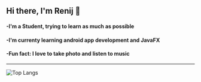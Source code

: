## Hi there, I'm Renij 👋

#### -I'm a Student, trying to learn as much as possible
#### -I'm currenty learning android app development and JavaFX
#### -Fun fact: I love to take photo and listen to music

---

![Top Langs](https://github-readme-stats.vercel.app/api/top-langs/?username=RenijS&layout=compact)
